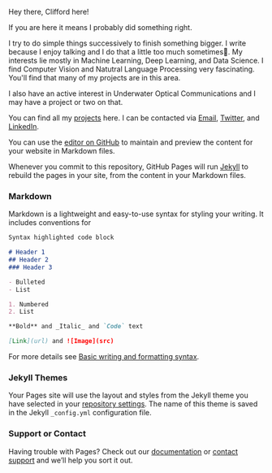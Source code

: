<!-- ## About me -->
Hey there, Clifford here!

If you are here it means I probably did something right.

I try to do simple things successively to finish something bigger. I write because I enjoy talking and I do that a little too much sometimes😬. My interests lie mostly in Machine Learning, Deep Learning, and Data Science. I find Computer Vision and Natutral Language Processing very fascinating. You'll find that many of my projects are in this area. 

I also have an active interest in Underwater Optical Communications and I may have a project or two on that.

You can find all my [projects]() here. 
I can be contacted via [Email](mailto:coboakyemensah@gmail.com), [Twitter](https://twitter.com/__oppong), and [LinkedIn](https://www.linkedin.com/in/clifford-boakye-mensah-031aa8142/). 


You can use the [editor on GitHub](https://github.com/oppongk23/Clifford-Boakye-Mensah/edit/main/README.md) to maintain and preview the content for your website in Markdown files.

Whenever you commit to this repository, GitHub Pages will run [Jekyll](https://jekyllrb.com/) to rebuild the pages in your site, from the content in your Markdown files.

### Markdown

Markdown is a lightweight and easy-to-use syntax for styling your writing. It includes conventions for

```markdown
Syntax highlighted code block

# Header 1
## Header 2
### Header 3

- Bulleted
- List

1. Numbered
2. List

**Bold** and _Italic_ and `Code` text

[Link](url) and ![Image](src)
```

For more details see [Basic writing and formatting syntax](https://docs.github.com/en/github/writing-on-github/getting-started-with-writing-and-formatting-on-github/basic-writing-and-formatting-syntax).

### Jekyll Themes

Your Pages site will use the layout and styles from the Jekyll theme you have selected in your [repository settings](https://github.com/oppongk23/Clifford-Boakye-Mensah/settings/pages). The name of this theme is saved in the Jekyll `_config.yml` configuration file.

### Support or Contact

Having trouble with Pages? Check out our [documentation](https://docs.github.com/categories/github-pages-basics/) or [contact support](https://support.github.com/contact) and we’ll help you sort it out.
